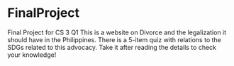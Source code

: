 # FinalProject
Final Project for CS 3 Q1
This is a website on Divorce and the legalization it should have in the Philippines.
There is a 5-item quiz with relations to the SDGs related to this advocacy. Take it after reading the details to check your knowledge!
